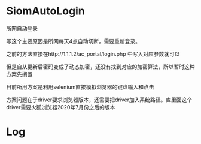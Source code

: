 # SiomAutoLogin
所网自动登录

写这个主要原因是所网每天4点自动切断，需要重新登录。

之前的方法直接在http://1.1.1.2/ac_portal/login.php 中写入对应参数就可以

但是自从更新后密码变成了动态加密，还没有找到对应的加密算法，所以暂时这种方案先搁置

目前所用方案是利用selenium直接模拟浏览器的键盘输入和点击

方案问题在于driver要求浏览器版本，还需要把driver加入系统路径。库里面这个driver需要火狐浏览器2020年7月份之后的版本

# Log

